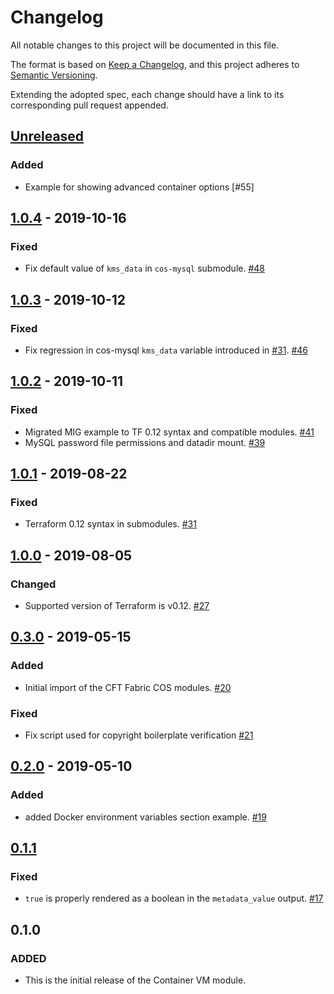 # Changelog
All notable changes to this project will be documented in this file.

The format is based on [Keep a Changelog](https://keepachangelog.com/en/1.0.0/),
and this project adheres to [Semantic Versioning](https://semver.org/spec/v2.0.0.html).

Extending the adopted spec, each change should have a link to its corresponding pull request appended.

## [Unreleased]

### Added

- Example for showing advanced container options [#55]

## [1.0.4] - 2019-10-16

### Fixed

- Fix default value of `kms_data` in `cos-mysql` submodule. [#48]

## [1.0.3] - 2019-10-12

### Fixed

- Fix regression in cos-mysql `kms_data` variable introduced in [#31]. [#46]

## [1.0.2] - 2019-10-11

### Fixed

- Migrated MIG example to TF 0.12 syntax and compatible modules. [#41]
- MySQL password file permissions and datadir mount. [#39]

## [1.0.1] - 2019-08-22

### Fixed

- Terraform 0.12 syntax in submodules. [#31]

## [1.0.0] - 2019-08-05

### Changed

- Supported version of Terraform is v0.12. [#27]

## [0.3.0] - 2019-05-15

### Added

- Initial import of the CFT Fabric COS modules. [#20]

### Fixed

- Fix script used for copyright boilerplate verification [#21]


## [0.2.0] - 2019-05-10

### Added

- added Docker environment variables section example. [#19]

## [0.1.1]

### Fixed

- `true` is properly rendered as a boolean in the
  `metadata_value` output. [#17]

## 0.1.0
### ADDED
- This is the initial release of the Container VM module.

[Unreleased]: https://github.com/terraform-google-modules/terraform-google-container-vm/compare/v1.0.4...HEAD
[1.0.4]: https://github.com/terraform-google-modules/terraform-google-container-vm/compare/v1.0.3...v1.0.4
[1.0.3]: https://github.com/terraform-google-modules/terraform-google-container-vm/compare/v1.0.2...v1.0.3
[1.0.2]: https://github.com/terraform-google-modules/terraform-google-container-vm/compare/v1.0.1...v1.0.2
[1.0.1]: https://github.com/terraform-google-modules/terraform-google-container-vm/compare/v1.0.0...v1.0.1
[1.0.0]: https://github.com/terraform-google-modules/terraform-google-container-vm/compare/v0.3.0...v1.0.0
[0.3.0]: https://github.com/terraform-google-modules/terraform-google-container-vm/compare/v0.2.0...v0.3.0
[0.2.0]: https://github.com/terraform-google-modules/terraform-google-container-vm/compare/v0.1.1...v0.2.0
[0.1.1]: https://github.com/terraform-google-modules/terraform-google-container-vm/compare/v0.1.0...v0.1.1

[#48]: https://github.com/terraform-google-modules/terraform-google-container-vm/pull/48
[#46]: https://github.com/terraform-google-modules/terraform-google-container-vm/pull/46
[#41]: https://github.com/terraform-google-modules/terraform-google-container-vm/pull/41
[#39]: https://github.com/terraform-google-modules/terraform-google-container-vm/pull/39
[#31]: https://github.com/terraform-google-modules/terraform-google-container-vm/pull/31
[#27]: https://github.com/terraform-google-modules/terraform-google-container-vm/pull/27
[#21]: https://github.com/terraform-google-modules/terraform-google-container-vm/pull/21
[#20]: https://github.com/terraform-google-modules/terraform-google-container-vm/pull/20
[#19]: https://github.com/terraform-google-modules/terraform-google-container-vm/pull/19
[#17]: https://github.com/terraform-google-modules/terraform-google-container-vm/pull/17
